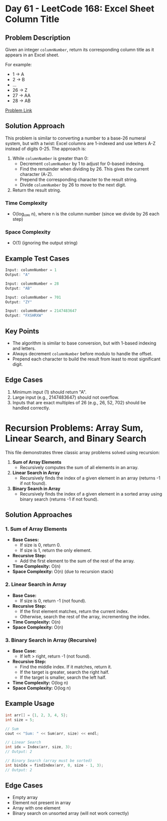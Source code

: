 # Day 61 - LeetCode 168: Excel Sheet Column Title

## Problem Description

Given an integer `columnNumber`, return its corresponding column title as it appears in an Excel sheet.

For example:

- 1 -> A
- 2 -> B
- ...
- 26 -> Z
- 27 -> AA
- 28 -> AB

[Problem Link](https://leetcode.com/problems/excel-sheet-column-title/)

## Solution Approach

This problem is similar to converting a number to a base-26 numeral system, but with a twist: Excel columns are 1-indexed and use letters A-Z instead of digits 0-25. The approach is:

1. While `columnNumber` is greater than 0:
   - Decrement `columnNumber` by 1 to adjust for 0-based indexing.
   - Find the remainder when dividing by 26. This gives the current character (A-Z).
   - Prepend the corresponding character to the result string.
   - Divide `columnNumber` by 26 to move to the next digit.
2. Return the result string.

### Time Complexity

- O(log₍₂₆₎ n), where n is the column number (since we divide by 26 each step)

### Space Complexity

- O(1) (ignoring the output string)

## Example Test Cases

```cpp
Input: columnNumber = 1
Output: "A"

Input: columnNumber = 28
Output: "AB"

Input: columnNumber = 701
Output: "ZY"

Input: columnNumber = 2147483647
Output: "FXSHRXW"
```

## Key Points

- The algorithm is similar to base conversion, but with 1-based indexing and letters.
- Always decrement `columnNumber` before modulo to handle the offset.
- Prepend each character to build the result from least to most significant digit.

## Edge Cases

1. Minimum input (1) should return "A".
2. Large input (e.g., 2147483647) should not overflow.
3. Inputs that are exact multiples of 26 (e.g., 26, 52, 702) should be handled correctly.

# Recursion Problems: Array Sum, Linear Search, and Binary Search

This file demonstrates three classic array problems solved using recursion:

1. **Sum of Array Elements**
   - Recursively computes the sum of all elements in an array.
2. **Linear Search in Array**
   - Recursively finds the index of a given element in an array (returns -1 if not found).
3. **Binary Search in Array**
   - Recursively finds the index of a given element in a sorted array using binary search (returns -1 if not found).

## Solution Approaches

### 1. Sum of Array Elements

- **Base Cases:**
  - If size is 0, return 0.
  - If size is 1, return the only element.
- **Recursive Step:**
  - Add the first element to the sum of the rest of the array.
- **Time Complexity:** O(n)
- **Space Complexity:** O(n) (due to recursion stack)

### 2. Linear Search in Array

- **Base Case:**
  - If size is 0, return -1 (not found).
- **Recursive Step:**
  - If the first element matches, return the current index.
  - Otherwise, search the rest of the array, incrementing the index.
- **Time Complexity:** O(n)
- **Space Complexity:** O(n)

### 3. Binary Search in Array (Recursive)

- **Base Case:**
  - If left > right, return -1 (not found).
- **Recursive Step:**
  - Find the middle index. If it matches, return it.
  - If the target is greater, search the right half.
  - If the target is smaller, search the left half.
- **Time Complexity:** O(log n)
- **Space Complexity:** O(log n)

## Example Usage

```cpp
int arr[] = {1, 2, 3, 4, 5};
int size = 5;

// Sum
cout << "Sum: " << Sum(arr, size) << endl;

// Linear Search
int idx = Index(arr, size, 3);
// Output: 2

// Binary Search (array must be sorted)
int binIdx = findIndex(arr, 0, size - 1, 3);
// Output: 2
```

## Edge Cases

- Empty array
- Element not present in array
- Array with one element
- Binary search on unsorted array (will not work correctly)
